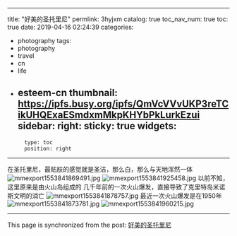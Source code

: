 
---
title: "好美的圣托里尼"
permlink: 3hyjxm
catalog: true
toc_nav_num: true
toc: true
date: 2019-04-16 02:24:39
categories:
- photography
tags:
- photography
- travel
- cn
- life
- esteem-cn
thumbnail: https://ipfs.busy.org/ipfs/QmVcVVvUKP3reTCikUHQExaESmdxmMkpKHYbPkLurkEzui
sidebar:
    right:
        sticky: true
widgets:
    -
        type: toc
        position: right
---


在圣托里尼，最贴肤的感觉就是圣洁，那么白，那么与天地浑然一体
![mmexport1553841869491.jpg](https://ipfs.busy.org/ipfs/QmVcVVvUKP3reTCikUHQExaESmdxmMkpKHYbPkLurkEzui)
![mmexport1553841925458.jpg](https://ipfs.busy.org/ipfs/QmPjbmEa7f7GqGXWQC6YaPTfHNobcHUSAXyU3u2KjQmyDM)
以前不知，这里原来是由火山岛组成的
几千年前的一次火山爆发，直接导致了克里特岛米诺斯文明的消亡
![mmexport1553841878757.jpg](https://ipfs.busy.org/ipfs/QmTQMwpEEuQwfcaob4xvvJ77DPUTTLoZrY4zD5DXZuFUhV)
最近一次火山爆发是在1950年
![mmexport1553841873781.jpg](https://ipfs.busy.org/ipfs/QmRHXY7sbCBp9bK9oT3fEUVtj6nx6Q3goy534qidta8mS6)
![mmexport1553841960215.jpg](https://ipfs.busy.org/ipfs/QmaTN3CUWeAMarF7nckteAd543DCErckfG5F3Py1zSGhVo)





- - -

This page is synchronized from the post: [好美的圣托里尼](https://steemit.com/@andrewma/3hyjxm)
